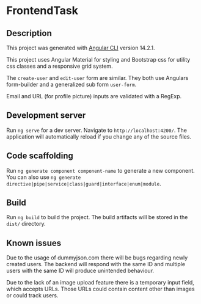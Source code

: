 # FrontendTask

## Description

This project was generated with [Angular CLI](https://github.com/angular/angular-cli) version 14.2.1.

This project uses Angular Material for styling and Bootstrap css for utility css classes and a responsive grid system.

The ```create-user``` and ```edit-user``` form are similar. They both use Angulars form-builder and a generalized sub form ```user-form```.

Email and URL (for profile picture) inputs are validated with a RegExp.

## Development server

Run `ng serve` for a dev server. Navigate to `http://localhost:4200/`. The application will automatically reload if you
change any of the source files.

## Code scaffolding

Run `ng generate component component-name` to generate a new component. You can also
use `ng generate directive|pipe|service|class|guard|interface|enum|module`.

## Build

Run `ng build` to build the project. The build artifacts will be stored in the `dist/` directory.

## Known issues

Due to the usage of dummyjson.com there will be bugs regarding newly created users. The backend will respond with the
same ID and multiple users with the same ID will produce unintended behaviour.

Due to the lack of an image upload feature there is a temporary input field, which accepts URLs. Those URLs could
contain content other than images or could track users.

